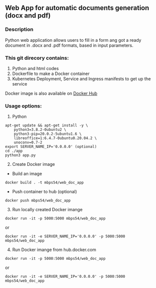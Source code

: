 ## Web App for automatic documents generation (docx and pdf)
### Description
Python web application allows users to fill in a form ang got a ready document in .docx and .pdf formats, based in input parameters.

### This git direcory contains:
1. Python and html codes
2. Dockerfile to make a Docker container
3. Kubernetes Deployment, Service and Ingress manifests to get up the service

Docker image is also available on [Docker Hub](https://hub.docker.com/r/mbps54/web_doc_app)

### Usage options:
1. Python
```
apt-get update && apt-get install -y \
    python3=3.8.2-0ubuntu2 \
    python3-pip=20.0.2-5ubuntu1.6 \
    libreoffice=1:6.4.7-0ubuntu0.20.04.2 \
    unoconv=0.7-2
export SERVER_NAME_IP='0.0.0.0' (optional)
cd ./app
python3 app.py
```

2. Create Docker image
- Build an image
```
docker build . -t mbps54/web_doc_app
```
- Push container to hub (optional)
```
docker push mbps54/web_doc_app
```

3. Run locally created Docker imange
```
docker run -it -p 5000:5000 mbps54/web_doc_app
```
or
```
docker run -it -e SERVER_NAME_IP='0.0.0.0' -p 5000:5000 mbps54/web_doc_app
```

4. Run Docker imange from hub.docker.com
```
docker run -it -p 5000:5000 mbps54/web_doc_app
```
or
```
docker run -it -e SERVER_NAME_IP='0.0.0.0' -p 5000:5000 mbps54/web_doc_app
```
